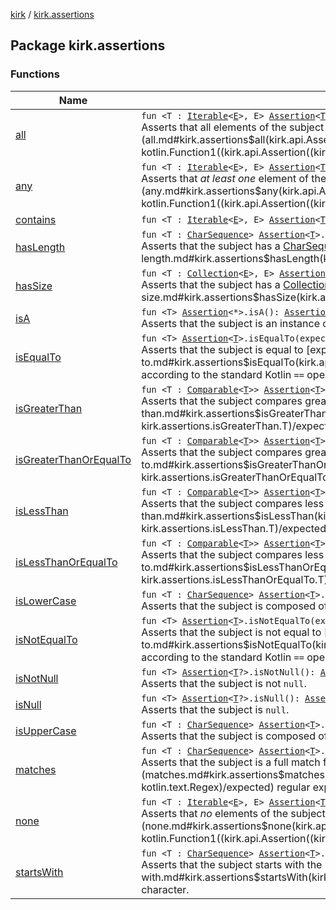 [kirk](../index.md) / [kirk.assertions](./index.md)

## Package kirk.assertions

### Functions

| Name | Summary |
|---|---|
| [all](all.md) | `fun <T : `[`Iterable`](https://kotlinlang.org/api/latest/jvm/stdlib/kotlin.collections/-iterable/index.html)`<`[`E`](all.md#E)`>, E> `[`Assertion`](../kirk.api/-assertion/index.md)`<`[`T`](all.md#T)`>.all(predicate: `[`Assertion`](../kirk.api/-assertion/index.md)`<`[`E`](all.md#E)`>.() -> `[`Unit`](https://kotlinlang.org/api/latest/jvm/stdlib/kotlin/-unit/index.html)`): `[`Assertion`](../kirk.api/-assertion/index.md)`<`[`T`](all.md#T)`>`<br>Asserts that all elements of the subject pass the assertions in [predicate](all.md#kirk.assertions$all(kirk.api.Assertion((kirk.assertions.all.T)), kotlin.Function1((kirk.api.Assertion((kirk.assertions.all.E)), kotlin.Unit)))/predicate). |
| [any](any.md) | `fun <T : `[`Iterable`](https://kotlinlang.org/api/latest/jvm/stdlib/kotlin.collections/-iterable/index.html)`<`[`E`](any.md#E)`>, E> `[`Assertion`](../kirk.api/-assertion/index.md)`<`[`T`](any.md#T)`>.any(predicate: `[`Assertion`](../kirk.api/-assertion/index.md)`<`[`E`](any.md#E)`>.() -> `[`Unit`](https://kotlinlang.org/api/latest/jvm/stdlib/kotlin/-unit/index.html)`): `[`Assertion`](../kirk.api/-assertion/index.md)`<`[`T`](any.md#T)`>`<br>Asserts that *at least one* element of the subject pass the assertions in [predicate](any.md#kirk.assertions$any(kirk.api.Assertion((kirk.assertions.any.T)), kotlin.Function1((kirk.api.Assertion((kirk.assertions.any.E)), kotlin.Unit)))/predicate). |
| [contains](contains.md) | `fun <T : `[`Iterable`](https://kotlinlang.org/api/latest/jvm/stdlib/kotlin.collections/-iterable/index.html)`<`[`E`](contains.md#E)`>, E> `[`Assertion`](../kirk.api/-assertion/index.md)`<`[`T`](contains.md#T)`>.contains(vararg expected: `[`E`](contains.md#E)`): `[`Assertion`](../kirk.api/-assertion/index.md)`<`[`T`](contains.md#T)`>` |
| [hasLength](has-length.md) | `fun <T : `[`CharSequence`](https://kotlinlang.org/api/latest/jvm/stdlib/kotlin/-char-sequence/index.html)`> `[`Assertion`](../kirk.api/-assertion/index.md)`<`[`T`](has-length.md#T)`>.hasLength(expected: `[`Int`](https://kotlinlang.org/api/latest/jvm/stdlib/kotlin/-int/index.html)`): `[`Assertion`](../kirk.api/-assertion/index.md)`<`[`T`](has-length.md#T)`>`<br>Asserts that the subject has a [CharSequence.length](https://kotlinlang.org/api/latest/jvm/stdlib/kotlin/-char-sequence/length.html) of exactly [expected](has-length.md#kirk.assertions$hasLength(kirk.api.Assertion((kirk.assertions.hasLength.T)), kotlin.Int)/expected). |
| [hasSize](has-size.md) | `fun <T : `[`Collection`](https://kotlinlang.org/api/latest/jvm/stdlib/kotlin.collections/-collection/index.html)`<`[`E`](has-size.md#E)`>, E> `[`Assertion`](../kirk.api/-assertion/index.md)`<`[`T`](has-size.md#T)`>.hasSize(expected: `[`Int`](https://kotlinlang.org/api/latest/jvm/stdlib/kotlin/-int/index.html)`): `[`Assertion`](../kirk.api/-assertion/index.md)`<`[`T`](has-size.md#T)`>`<br>Asserts that the subject has a [Collection.size](https://kotlinlang.org/api/latest/jvm/stdlib/kotlin.collections/-collection/size.html) of exactly [expected](has-size.md#kirk.assertions$hasSize(kirk.api.Assertion((kirk.assertions.hasSize.T)), kotlin.Int)/expected). |
| [isA](is-a.md) | `fun <T> `[`Assertion`](../kirk.api/-assertion/index.md)`<*>.isA(): `[`Assertion`](../kirk.api/-assertion/index.md)`<`[`T`](is-a.md#T)`>`<br>Asserts that the subject is an instance of [T](is-a.md#T). |
| [isEqualTo](is-equal-to.md) | `fun <T> `[`Assertion`](../kirk.api/-assertion/index.md)`<`[`T`](is-equal-to.md#T)`>.isEqualTo(expected: `[`Any`](https://kotlinlang.org/api/latest/jvm/stdlib/kotlin/-any/index.html)`?): `[`Assertion`](../kirk.api/-assertion/index.md)`<`[`T`](is-equal-to.md#T)`>`<br>Asserts that the subject is equal to [expected](is-equal-to.md#kirk.assertions$isEqualTo(kirk.api.Assertion((kirk.assertions.isEqualTo.T)), kotlin.Any)/expected) according to the standard Kotlin `==` operator. |
| [isGreaterThan](is-greater-than.md) | `fun <T : `[`Comparable`](https://kotlinlang.org/api/latest/jvm/stdlib/kotlin/-comparable/index.html)`<`[`T`](is-greater-than.md#T)`>> `[`Assertion`](../kirk.api/-assertion/index.md)`<`[`T`](is-greater-than.md#T)`>.isGreaterThan(expected: `[`T`](is-greater-than.md#T)`): `[`Assertion`](../kirk.api/-assertion/index.md)`<`[`T`](is-greater-than.md#T)`>`<br>Asserts that the subject compares greater than [expected](is-greater-than.md#kirk.assertions$isGreaterThan(kirk.api.Assertion((kirk.assertions.isGreaterThan.T)), kirk.assertions.isGreaterThan.T)/expected) according to Kotlin's standard `>` operator. |
| [isGreaterThanOrEqualTo](is-greater-than-or-equal-to.md) | `fun <T : `[`Comparable`](https://kotlinlang.org/api/latest/jvm/stdlib/kotlin/-comparable/index.html)`<`[`T`](is-greater-than-or-equal-to.md#T)`>> `[`Assertion`](../kirk.api/-assertion/index.md)`<`[`T`](is-greater-than-or-equal-to.md#T)`>.isGreaterThanOrEqualTo(expected: `[`T`](is-greater-than-or-equal-to.md#T)`): `[`Assertion`](../kirk.api/-assertion/index.md)`<`[`T`](is-greater-than-or-equal-to.md#T)`>`<br>Asserts that the subject compares greater than or equal to [expected](is-greater-than-or-equal-to.md#kirk.assertions$isGreaterThanOrEqualTo(kirk.api.Assertion((kirk.assertions.isGreaterThanOrEqualTo.T)), kirk.assertions.isGreaterThanOrEqualTo.T)/expected) according to Kotlin's standard `>=` operator. |
| [isLessThan](is-less-than.md) | `fun <T : `[`Comparable`](https://kotlinlang.org/api/latest/jvm/stdlib/kotlin/-comparable/index.html)`<`[`T`](is-less-than.md#T)`>> `[`Assertion`](../kirk.api/-assertion/index.md)`<`[`T`](is-less-than.md#T)`>.isLessThan(expected: `[`T`](is-less-than.md#T)`): `[`Assertion`](../kirk.api/-assertion/index.md)`<`[`T`](is-less-than.md#T)`>`<br>Asserts that the subject compares less than [expected](is-less-than.md#kirk.assertions$isLessThan(kirk.api.Assertion((kirk.assertions.isLessThan.T)), kirk.assertions.isLessThan.T)/expected) according to Kotlin's standard `<` operator. |
| [isLessThanOrEqualTo](is-less-than-or-equal-to.md) | `fun <T : `[`Comparable`](https://kotlinlang.org/api/latest/jvm/stdlib/kotlin/-comparable/index.html)`<`[`T`](is-less-than-or-equal-to.md#T)`>> `[`Assertion`](../kirk.api/-assertion/index.md)`<`[`T`](is-less-than-or-equal-to.md#T)`>.isLessThanOrEqualTo(expected: `[`T`](is-less-than-or-equal-to.md#T)`): `[`Assertion`](../kirk.api/-assertion/index.md)`<`[`T`](is-less-than-or-equal-to.md#T)`>`<br>Asserts that the subject compares less than or equal to [expected](is-less-than-or-equal-to.md#kirk.assertions$isLessThanOrEqualTo(kirk.api.Assertion((kirk.assertions.isLessThanOrEqualTo.T)), kirk.assertions.isLessThanOrEqualTo.T)/expected) according to Kotlin's standard `<=` operator. |
| [isLowerCase](is-lower-case.md) | `fun <T : `[`CharSequence`](https://kotlinlang.org/api/latest/jvm/stdlib/kotlin/-char-sequence/index.html)`> `[`Assertion`](../kirk.api/-assertion/index.md)`<`[`T`](is-lower-case.md#T)`>.isLowerCase(): `[`Assertion`](../kirk.api/-assertion/index.md)`<`[`T`](is-lower-case.md#T)`>`<br>Asserts that the subject is composed of all lower-case characters. |
| [isNotEqualTo](is-not-equal-to.md) | `fun <T> `[`Assertion`](../kirk.api/-assertion/index.md)`<`[`T`](is-not-equal-to.md#T)`>.isNotEqualTo(expected: `[`Any`](https://kotlinlang.org/api/latest/jvm/stdlib/kotlin/-any/index.html)`?): `[`Assertion`](../kirk.api/-assertion/index.md)`<`[`T`](is-not-equal-to.md#T)`>`<br>Asserts that the subject is not equal to [expected](is-not-equal-to.md#kirk.assertions$isNotEqualTo(kirk.api.Assertion((kirk.assertions.isNotEqualTo.T)), kotlin.Any)/expected) according to the standard Kotlin `==` operator. |
| [isNotNull](is-not-null.md) | `fun <T> `[`Assertion`](../kirk.api/-assertion/index.md)`<`[`T`](is-not-null.md#T)`?>.isNotNull(): `[`Assertion`](../kirk.api/-assertion/index.md)`<`[`T`](is-not-null.md#T)`>`<br>Asserts that the subject is not `null`. |
| [isNull](is-null.md) | `fun <T> `[`Assertion`](../kirk.api/-assertion/index.md)`<`[`T`](is-null.md#T)`?>.isNull(): `[`Assertion`](../kirk.api/-assertion/index.md)`<`[`Nothing`](https://kotlinlang.org/api/latest/jvm/stdlib/kotlin/-nothing/index.html)`>`<br>Asserts that the subject is `null`. |
| [isUpperCase](is-upper-case.md) | `fun <T : `[`CharSequence`](https://kotlinlang.org/api/latest/jvm/stdlib/kotlin/-char-sequence/index.html)`> `[`Assertion`](../kirk.api/-assertion/index.md)`<`[`T`](is-upper-case.md#T)`>.isUpperCase(): `[`Assertion`](../kirk.api/-assertion/index.md)`<`[`T`](is-upper-case.md#T)`>`<br>Asserts that the subject is composed of all upper-case characters. |
| [matches](matches.md) | `fun <T : `[`CharSequence`](https://kotlinlang.org/api/latest/jvm/stdlib/kotlin/-char-sequence/index.html)`> `[`Assertion`](../kirk.api/-assertion/index.md)`<`[`T`](matches.md#T)`>.matches(expected: `[`Regex`](https://kotlinlang.org/api/latest/jvm/stdlib/kotlin.text/-regex/index.html)`): `[`Assertion`](../kirk.api/-assertion/index.md)`<`[`T`](matches.md#T)`>`<br>Asserts that the subject is a full match for the [expected](matches.md#kirk.assertions$matches(kirk.api.Assertion((kirk.assertions.matches.T)), kotlin.text.Regex)/expected) regular expression. |
| [none](none.md) | `fun <T : `[`Iterable`](https://kotlinlang.org/api/latest/jvm/stdlib/kotlin.collections/-iterable/index.html)`<`[`E`](none.md#E)`>, E> `[`Assertion`](../kirk.api/-assertion/index.md)`<`[`T`](none.md#T)`>.none(predicate: `[`Assertion`](../kirk.api/-assertion/index.md)`<`[`E`](none.md#E)`>.() -> `[`Unit`](https://kotlinlang.org/api/latest/jvm/stdlib/kotlin/-unit/index.html)`): `[`Assertion`](../kirk.api/-assertion/index.md)`<`[`T`](none.md#T)`>`<br>Asserts that *no* elements of the subject pass the assertions in [predicate](none.md#kirk.assertions$none(kirk.api.Assertion((kirk.assertions.none.T)), kotlin.Function1((kirk.api.Assertion((kirk.assertions.none.E)), kotlin.Unit)))/predicate). |
| [startsWith](starts-with.md) | `fun <T : `[`CharSequence`](https://kotlinlang.org/api/latest/jvm/stdlib/kotlin/-char-sequence/index.html)`> `[`Assertion`](../kirk.api/-assertion/index.md)`<`[`T`](starts-with.md#T)`>.startsWith(expected: `[`Char`](https://kotlinlang.org/api/latest/jvm/stdlib/kotlin/-char/index.html)`): `[`Assertion`](../kirk.api/-assertion/index.md)`<`[`T`](starts-with.md#T)`>`<br>Asserts that the subject starts with the [expected](starts-with.md#kirk.assertions$startsWith(kirk.api.Assertion((kirk.assertions.startsWith.T)), kotlin.Char)/expected) character. |
